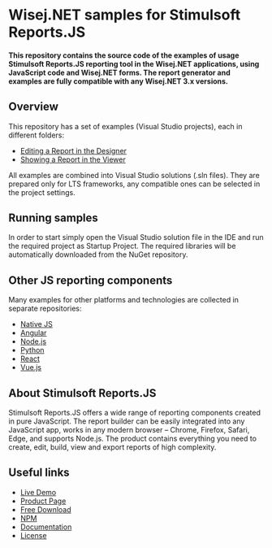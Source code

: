 # Wisej.NET samples for Stimulsoft Reports.JS

#### This repository contains the source code of the examples of usage Stimulsoft Reports.JS reporting tool in the Wisej.NET applications, using JavaScript code and Wisej.NET forms. The report generator and examples are fully compatible with any Wisej.NET 3.x versions.

## Overview
This repository has a set of examples (Visual Studio projects), each in different folders:
* [Editing a Report in the Designer](https://github.com/stimulsoft/Samples-Reports.JS-for-Wisej.NET/blob/main/Wisej.NET/Editing%20a%20Report%20in%20the%20Designer)
* [Showing a Report in the Viewer](https://github.com/stimulsoft/Samples-Reports.JS-for-Wisej.NET/blob/main/Wisej.NET/Showing%20a%20Report%20in%20the%20Viewer)

All examples are combined into Visual Studio solutions (.sln files). They are prepared only for LTS frameworks, any compatible ones can be selected in the project settings.

## Running samples
In order to start simply open the Visual Studio solution file in the IDE and run the required project as Startup Project. The required libraries will be automatically downloaded from the NuGet repository.

## Other JS reporting components
Many examples for other platforms and technologies are collected in separate repositories:
* [Native JS](https://github.com/stimulsoft/Samples-Reports.JS-for-HTML)
* [Angular](https://github.com/stimulsoft/Samples-Reports.JS-for-Angular)
* [Node.js](https://github.com/stimulsoft/Samples-Reports.JS-for-Node.js)
* [Python](https://github.com/stimulsoft/Samples-Reports.JS-for-Python)
* [React](https://github.com/stimulsoft/Samples-Reports.JS-for-React)
* [Vue.js](https://github.com/stimulsoft/Samples-Reports.JS-for-Vue.js)

## About Stimulsoft Reports.JS
Stimulsoft Reports.JS offers a wide range of reporting components created in pure JavaScript. The report builder can be easily integrated into any JavaScript app, works in any modern browser – Chrome, Firefox, Safari, Edge, and supports Node.js. The product contains everything you need to create, edit, build, view and export reports of high complexity.

## Useful links
* [Live Demo](http://demo.stimulsoft.com/#Js)
* [Product Page](https://www.stimulsoft.com/en/products/reports-js)
* [Free Download](https://www.stimulsoft.com/en/downloads)
* [NPM](https://www.npmjs.com/package/stimulsoft-reports-js)
* [Documentation](https://www.stimulsoft.com/en/documentation/online/programming-manual/index.html?reports_js.htm)
* [License](LICENSE.md)
